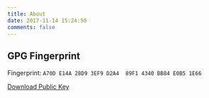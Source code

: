 ```yaml
---
title: About
date: 2017-11-14 15:24:50
comments: false
---
```


## GPG Fingerprint

Fingerprint: `A70D E14A 28D9 3EF9 D2A4  89F1 4340 BB84 E0B5 1E66`

[Download Public Key](/public-key.gpg) 